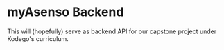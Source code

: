 # myAsenso Backend

This will (hopefully) serve as backend API for our capstone project under Kodego's curriculum.
